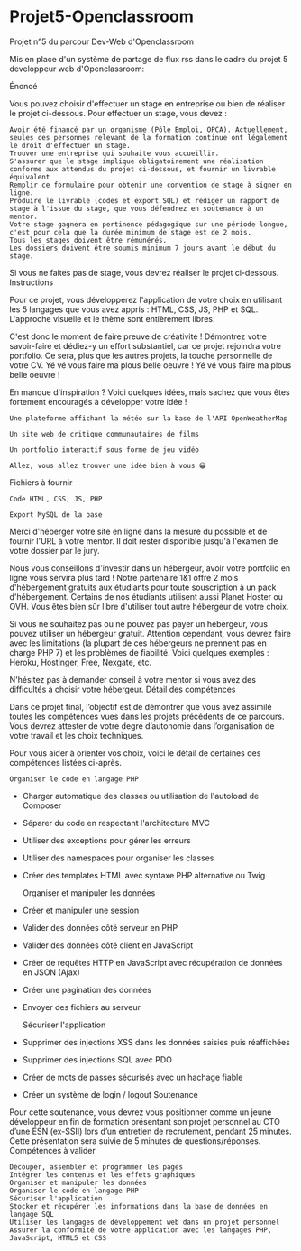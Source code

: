 # Projet5-Openclassroom
Projet n°5 du parcour Dev-Web d'Openclassroom

Mis en place d'un système de partage de flux rss dans le cadre du projet 5 developpeur web d'Openclassroom:


Énoncé

Vous pouvez choisir d'effectuer un stage en entreprise ou bien de réaliser le projet ci-dessous. Pour effectuer un stage, vous devez :

    Avoir été financé par un organisme (Pôle Emploi, OPCA). Actuellement, seules ces personnes relevant de la formation continue ont légalement le droit d'effectuer un stage.
    Trouver une entreprise qui souhaite vous accueillir.
    S'assurer que le stage implique obligatoirement une réalisation conforme aux attendus du projet ci-dessous, et fournir un livrable équivalent 
    Remplir ce formulaire pour obtenir une convention de stage à signer en ligne.
    Produire le livrable (codes et export SQL) et rédiger un rapport de stage à l'issue du stage, que vous défendrez en soutenance à un mentor.
    Votre stage gagnera en pertinence pédagogique sur une période longue, c'est pour cela que la durée minimum de stage est de 2 mois.
    Tous les stages doivent être rémunérés.
    Les dossiers doivent être soumis minimum 7 jours avant le début du stage.

Si vous ne faites pas de stage, vous devrez réaliser le projet ci-dessous.
Instructions

Pour ce projet, vous développerez l'application de votre choix en utilisant les 5 langages que vous avez appris : HTML, CSS, JS, PHP et SQL. L'approche visuelle et le thème sont entièrement libres.

C'est donc le moment de faire preuve de créativité ! Démontrez votre savoir-faire et dédiez-y un effort substantiel, car ce projet rejoindra votre portfolio. Ce sera, plus que les autres projets, la touche personnelle de votre CV.
Yé vé vous faire ma plous belle oeuvre !
Yé vé vous faire ma plous belle oeuvre !

En manque d'inspiration ? Voici quelques idées, mais sachez que vous êtes fortement encouragés à développer votre idée !

    Une plateforme affichant la météo sur la base de l'API OpenWeatherMap

    Un site web de critique communautaires de films

    Un portfolio interactif sous forme de jeu vidéo

    Allez, vous allez trouver une idée bien à vous 😀

Fichiers à fournir

    Code HTML, CSS, JS, PHP

    Export MySQL de la base

Merci d'héberger votre site en ligne dans la mesure du possible et de fournir l'URL à votre mentor. Il doit rester disponible jusqu'à l'examen de votre dossier par le jury.

Nous vous conseillons d'investir dans un hébergeur, avoir votre portfolio en ligne vous servira plus tard !  Notre partenaire 1&1 offre 2 mois d'hébergement gratuits aux étudiants pour toute souscription à un pack d'hébergement. Certains de nos étudiants utilisent aussi Planet Hoster ou OVH. Vous êtes bien sûr libre d'utiliser tout autre hébergeur de votre choix.

Si vous ne souhaitez pas ou ne pouvez pas payer un hébergeur, vous pouvez utiliser un hébergeur gratuit. Attention cependant, vous devrez faire avec les limitations (la plupart de ces hébergeurs ne prennent pas en charge PHP 7) et les problèmes de fiabilité. Voici quelques exemples : Heroku, Hostinger, Free, Nexgate, etc. 

N'hésitez pas à demander conseil à votre mentor si vous avez des difficultés à choisir votre hébergeur.
Détail des compétences

Dans ce projet final, l’objectif est de démontrer que vous avez assimilé toutes les compétences vues dans les projets précédents de ce parcours. Vous devrez attester de votre degré d’autonomie dans l’organisation de votre travail et les choix techniques.

Pour vous aider à orienter vos choix, voici le détail de certaines des compétences listées ci-après. 

    Organiser le code en langage PHP

- Charger automatique des classes ou utilisation de l'autoload de Composer
- Séparer du code en respectant l'architecture MVC
- Utiliser des exceptions pour gérer les erreurs
- Utiliser des namespaces pour organiser les classes
- Créer des templates HTML avec syntaxe PHP alternative ou Twig

    Organiser et manipuler les données

- Créer et manipuler une session
- Valider des données côté serveur en PHP
- Valider des données côté client en JavaScript
- Créer de requêtes HTTP en JavaScript avec récupération de données en JSON (Ajax)
- Créer une pagination des données
- Envoyer des fichiers au serveur

    Sécuriser l'application

- Supprimer des injections XSS dans les données saisies puis réaffichées
- Supprimer des injections SQL avec PDO
- Créer de mots de passes sécurisés avec un hachage fiable
- Créer un système de login / logout
Soutenance

Pour cette soutenance, vous devrez vous positionner comme un jeune développeur en fin de formation présentant son projet personnel au CTO d’une ESN (ex-SSII) lors d’un entretien de recrutement, pendant 25 minutes. Cette présentation sera suivie de 5 minutes de questions/réponses.
Compétences à valider

    Découper, assembler et programmer les pages
    Intégrer les contenus et les effets graphiques
    Organiser et manipuler les données
    Organiser le code en langage PHP
    Sécuriser l'application
    Stocker et récupérer les informations dans la base de données en langage SQL
    Utiliser les langages de développement web dans un projet personnel
    Assurer la conformité de votre application avec les langages PHP, JavaScript, HTML5 et CSS


